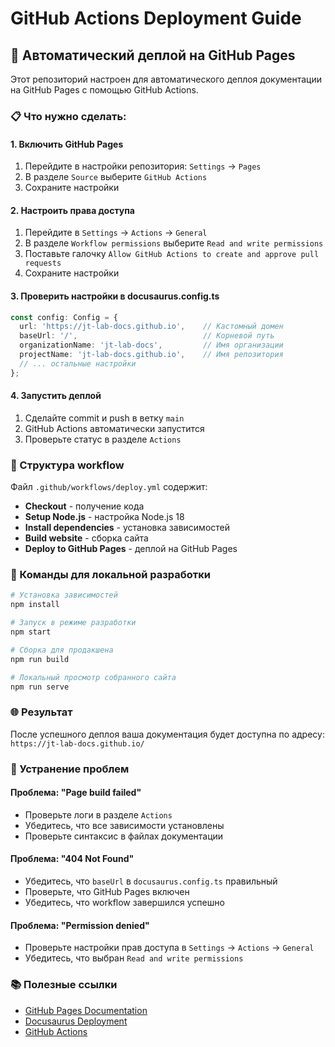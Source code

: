 # GitHub Actions Deployment Guide

## 🚀 Автоматический деплой на GitHub Pages

Этот репозиторий настроен для автоматического деплоя документации на GitHub Pages с помощью GitHub Actions.

### 📋 Что нужно сделать:

#### 1. **Включить GitHub Pages**
1. Перейдите в настройки репозитория: `Settings` → `Pages`
2. В разделе `Source` выберите `GitHub Actions`
3. Сохраните настройки

#### 2. **Настроить права доступа**
1. Перейдите в `Settings` → `Actions` → `General`
2. В разделе `Workflow permissions` выберите `Read and write permissions`
3. Поставьте галочку `Allow GitHub Actions to create and approve pull requests`
4. Сохраните настройки

#### 3. **Проверить настройки в docusaurus.config.ts**
```typescript
const config: Config = {
  url: 'https://jt-lab-docs.github.io',    // Кастомный домен
  baseUrl: '/',                            // Корневой путь
  organizationName: 'jt-lab-docs',         // Имя организации
  projectName: 'jt-lab-docs.github.io',    // Имя репозитория
  // ... остальные настройки
};
```

#### 4. **Запустить деплой**
1. Сделайте commit и push в ветку `main`
2. GitHub Actions автоматически запустится
3. Проверьте статус в разделе `Actions`

### 🔧 Структура workflow

Файл `.github/workflows/deploy.yml` содержит:
- **Checkout** - получение кода
- **Setup Node.js** - настройка Node.js 18
- **Install dependencies** - установка зависимостей
- **Build website** - сборка сайта
- **Deploy to GitHub Pages** - деплой на GitHub Pages

### 📝 Команды для локальной разработки

```bash
# Установка зависимостей
npm install

# Запуск в режиме разработки
npm start

# Сборка для продакшена
npm run build

# Локальный просмотр собранного сайта
npm run serve
```

### 🌐 Результат

После успешного деплоя ваша документация будет доступна по адресу:
`https://jt-lab-docs.github.io/`

### 🐛 Устранение проблем

#### Проблема: "Page build failed"
- Проверьте логи в разделе `Actions`
- Убедитесь, что все зависимости установлены
- Проверьте синтаксис в файлах документации

#### Проблема: "404 Not Found"
- Убедитесь, что `baseUrl` в `docusaurus.config.ts` правильный
- Проверьте, что GitHub Pages включен
- Убедитесь, что workflow завершился успешно

#### Проблема: "Permission denied"
- Проверьте настройки прав доступа в `Settings` → `Actions` → `General`
- Убедитесь, что выбран `Read and write permissions`

### 📚 Полезные ссылки

- [GitHub Pages Documentation](https://docs.github.com/en/pages)
- [Docusaurus Deployment](https://docusaurus.io/docs/deployment)
- [GitHub Actions](https://docs.github.com/en/actions)
